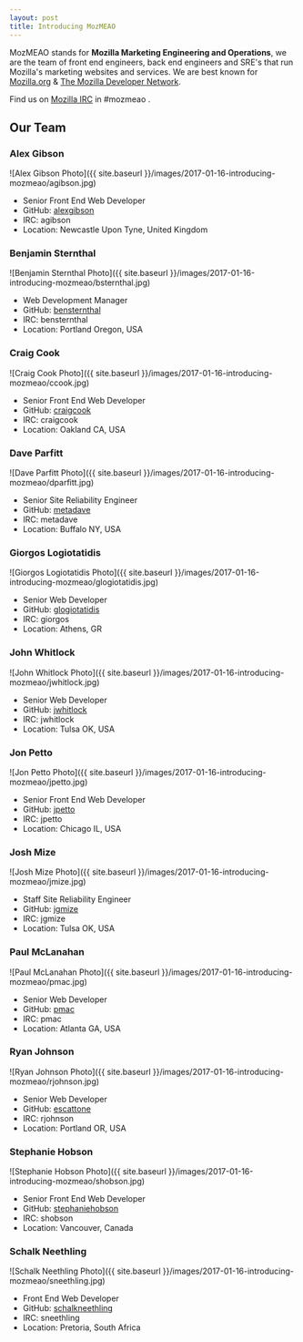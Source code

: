 ```yaml
---
layout: post
title: Introducing MozMEAO
---
```


MozMEAO stands for **Mozilla Marketing Engineering and Operations**, we are the team of front end engineers, back end engineers and SRE's that run Mozilla's marketing websites and services. We are best known for [Mozilla.org](https://www.mozilla.org) & [The Mozilla Developer Network](https://developer.mozilla.org).

Find us on [Mozilla IRC](https://wiki.mozilla.org/IRC) in #mozmeao .


## Our Team


### Alex Gibson
![Alex Gibson Photo]({{ site.baseurl }}/images/2017-01-16-introducing-mozmeao/agibson.jpg)

* Senior Front End Web Developer
* GitHub: [alexgibson](https://github.com/alexgibson)
* IRC: agibson
* Location: Newcastle Upon Tyne, United Kingdom

### Benjamin Sternthal
![Benjamin Sternthal Photo]({{ site.baseurl }}/images/2017-01-16-introducing-mozmeao/bsternthal.jpg)

* Web Development Manager
* GitHub: [bensternthal](https://github.com/bensternthal)
* IRC: bensternthal
* Location: Portland Oregon, USA

### Craig Cook
![Craig Cook Photo]({{ site.baseurl }}/images/2017-01-16-introducing-mozmeao/ccook.jpg)

* Senior Front End Web Developer
* GitHub: [craigcook](https://github.com/craigcook)
* IRC: craigcook
* Location: Oakland CA, USA


### Dave Parfitt
![Dave Parfitt Photo]({{ site.baseurl }}/images/2017-01-16-introducing-mozmeao/dparfitt.jpg)

* Senior Site Reliability Engineer
* GitHub: [metadave](https://github.com/metadave)
* IRC: metadave
* Location: Buffalo NY, USA

### Giorgos Logiotatidis
![Giorgos Logiotatidis Photo]({{ site.baseurl }}/images/2017-01-16-introducing-mozmeao/glogiotatidis.jpg)

* Senior Web Developer
* GitHub: [glogiotatidis](https://github.com/glogiotatidis)
* IRC: giorgos
* Location: Athens, GR

### John Whitlock
![John Whitlock Photo]({{ site.baseurl }}/images/2017-01-16-introducing-mozmeao/jwhitlock.jpg)

* Senior Web Developer
* GitHub: [jwhitlock](https://github.com/jwhitlock)
* IRC: jwhitlock
* Location: Tulsa OK, USA

### Jon Petto
![Jon Petto Photo]({{ site.baseurl }}/images/2017-01-16-introducing-mozmeao/jpetto.jpg)

* Senior Front End Web Developer
* GitHub: [jpetto](https://github.com/jpetto)
* IRC: jpetto
* Location: Chicago IL, USA

### Josh Mize
![Josh Mize Photo]({{ site.baseurl }}/images/2017-01-16-introducing-mozmeao/jmize.jpg)

* Staff Site Reliability Engineer
* GitHub: [jgmize](https://github.com/jgmize)
* IRC: jgmize
* Location: Tulsa OK, USA

### Paul McLanahan
![Paul McLanahan Photo]({{ site.baseurl }}/images/2017-01-16-introducing-mozmeao/pmac.jpg)

* Senior Web Developer
* GitHub: [pmac](https://github.com/pmac)
* IRC: pmac
* Location: Atlanta GA, USA

### Ryan Johnson
![Ryan Johnson Photo]({{ site.baseurl }}/images/2017-01-16-introducing-mozmeao/rjohnson.jpg)

* Senior Web Developer
* GitHub: [escattone](https://github.com/escattone)
* IRC: rjohnson
* Location: Portland OR, USA

### Stephanie Hobson
![Stephanie Hobson Photo]({{ site.baseurl }}/images/2017-01-16-introducing-mozmeao/shobson.jpg)

* Senior Front End Web Developer
* GitHub: [stephaniehobson](https://github.com/stephaniehobson)
* IRC: shobson
* Location: Vancouver, Canada

### Schalk Neethling
![Schalk Neethling Photo]({{ site.baseurl }}/images/2017-01-16-introducing-mozmeao/sneethling.jpg)

* Front End Web Developer
* GitHub: [schalkneethling](https://github.com/schalkneethling)
* IRC: sneethling
* Location: Pretoria, South Africa
